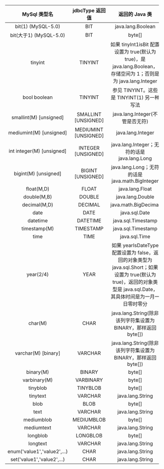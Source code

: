 |        MySql 类型名         |   jdbcType 返回值    |                        返回的 Java 类                        |
| :-------------------------: | :------------------: | :----------------------------------------------------------: |
|     bit(1) (MySQL-5.0)      |         BIT          |                      java.lang.Boolean                       |
|   bit(大于1) (MySQL-5.0)    |         BIT          |                            byte[]                            |
|           tinyint           |       TINYINT        | 如果 tinyInt1isBit 配置设置为 true(默认为 true)，是java.lang.Boolean，存储空间为 1；否则是为 java.lang.Integer |
|        bool boolean         |       TINYINT        |          参见 TINYINT。这些是 TINYINT(1) 另一种写法          |
|   smallint(M) [unsigned]    | SMALLINT [UNSIGNED]  |               java.lang.Integer(不管是否无符)                |
|   mediumint(M) [unsigned]   | MEDIUMINT [UNSIGNED] |                      java.lang.Integer                       |
|  int integer(M) [unsigned]  |  INTEGER [UNSIGNED]  |         java.lang.Integer；无符的话是 java.lang.Long         |
|    bigint(M) [unsigned]     |  BIGINT [UNSIGNED]   |       java.lang.Long；无符的话是 java.math.BigInteger        |
|         float(M,D)          |        FLOAT         |                       java.lang.Float                        |
|         double(M,B)         |        DOUBLE        |                       java.lang.Double                       |
|        decimal(M,D)         |       DECIMAL        |                     java.math.BigDecimal                     |
|            date             |         DATE         |                        java.sql.Date                         |
|          datetime           |       DATETIME       |                      java.sql.Timestamp                      |
|        timestamp(M)         |      TIMESTAMP       |                      java.sql.Timestamp                      |
|            time             |         TIME         |                        java.sql.Time                         |
|          year(2/4)          |         YEAR         | 如果 yearIsDateType 配置设置为 false，返回的对象类型为 java.sql.Short；如果设置为 true(默认为 true)，返回的对象类型是 java.sql.Date，其具体时间是为一月一日零时零分 |
|           char(M)           |         CHAR         | java.lang.String(除非该列字符集设置为 BINARY，那样返回 byte[]) |
|     varchar(M) [binary]     |       VARCHAR        | java.lang.String(除非该列字符集设置为 BINARY，那样返回 byte[]) |
|          binary(M)          |        BINARY        |                            byte[]                            |
|        varbinary(M)         |      VARBINARY       |                            byte[]                            |
|          tinyblob           |       TINYBLOB       |                            byte[]                            |
|          tinytext           |       VARCHAR        |                       java.lang.String                       |
|            blob             |         BLOB         |                            byte[]                            |
|            text             |       VARCHAR        |                       java.lang.String                       |
|         mediumblob          |      MEDIUMBLOB      |                            byte[]                            |
|         mediumtext          |       VARCHAR        |                       java.lang.String                       |
|          longblob           |       LONGBLOB       |                            byte[]                            |
|          longtext           |       VARCHAR        |                       java.lang.String                       |
| enum('value1','value2',...) |         CHAR         |                       java.lang.String                       |
| set('value1','value2',...)  |         CHAR         |                       java.lang.String                       |